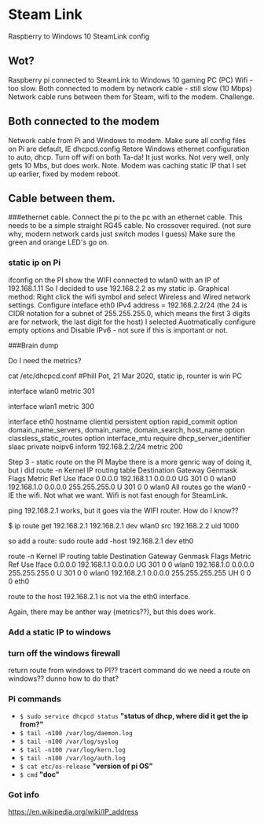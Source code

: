 # Steam Link
Raspberry to Windows 10 SteamLink config

## Wot?
Raspberry pi connected to SteamLink to Windows 10 gaming PC (PC)
Wifi - too slow.
Both connected to modem by network cable - still slow (10 Mbps)
Network cable runs between them for Steam, wifi to the modem. Challenge.

## Both connected to the modem
Network cable from Pi and Windows to modem.
Make sure all config files on Pi are default, IE dhcpcd.config
Retore Windows ethernet configuration to auto, dhcp.
Turn off wifi on both
Ta-da! It just works. Not very well, only gets 10 Mbs, but does work.
Note. Modem was caching static IP that I set up earlier, fixed by modem reboot.

## Cable between them.

###ethernet cable.
Connect the pi to the pc with an ethernet cable. This needs to be a simple straight RG45 cable. No crossover required. (not sure why, modern network cards just switch modes I guess)
Make sure the green and orange LED's go on.

### static ip on Pi
ifconfig on the PI show the WIFI connected to wlan0 with an IP of 192.168.1.11
So I decided to use 192.168.2.2 as my static ip.
Graphical method:
Right click the wifi symbol and select Wireless and Wired network settings.
Configure inteface eth0 
IPv4 address = 192.168.2.2/24 (the 24 is CIDR notation for a subnet of 255.255.255.0, which means the first 3 digits are for network, the last digit for the host)
I selected Auotmatically configure empty options and Disable IPv6 - not sure if this is important or not.

###Brain dump

Do I need the metrics?

cat /etc/dhcpcd.conf
#Phill Pot, 21 Mar 2020, static ip, rounter is win PC

interface wlan0
metric 301

interface wlan1
metric 300

interface eth0
hostname 
clientid 
persistent 
option rapid_commit
option domain_name_servers, domain_name, domain_search, host_name
option classless_static_routes
option interface_mtu
require dhcp_server_identifier
slaac private
noipv6 
inform 192.168.2.2/24
metric 200

Step 3 - static route on the PI
Maybe there is a more genric way of doing it, but i did
route -n
Kernel IP routing table
Destination     Gateway         Genmask         Flags Metric Ref    Use Iface
0.0.0.0         192.168.1.1     0.0.0.0         UG    301    0        0 wlan0
192.168.1.0     0.0.0.0         255.255.255.0   U     301    0        0 wlan0
All routes go the wlan0 - IE the wifi. Not what we want. Wifi is not fast enough for SteamLink.

ping 192.168.2.1 works, but it goes via the WIFI router. How do I know??

$ ip route get  192.168.2.1 
192.168.2.1 dev wlan0 src 192.168.2.2 uid 1000

so add a route:
sudo route add -host 192.168.2.1  dev eth0

route -n
Kernel IP routing table
Destination     Gateway         Genmask         Flags Metric Ref    Use Iface
0.0.0.0         192.168.1.1     0.0.0.0         UG    301    0        0 wlan0
192.168.1.0     0.0.0.0         255.255.255.0   U     301    0        0 wlan0
192.168.2.1     0.0.0.0         255.255.255.255 UH    0      0        0 eth0

route to the host 192.168.2.1 is not via the eth0 interface. 

Again, there may be anther way (metrics??), but this does work.

### Add a static IP to windows


### turn off the windows firewall

return route from windows to PI?? tracert command
do we need a route on windows?? dunno how to do that?



### Pi commands

* `$ sudo service dhcpcd status` **"status of  dhcp, where did it get the ip from?"**
* `$ tail -n100 /var/log/daemon.log`
* `$ tail -n100 /var/log/syslog`
* `$ tail -n100 /var/log/kern.log`
* `$ tail -n100 /var/log/auth.log`
* `$ cat etc/os-release` **"version of pi OS"**
* `$ cmd` **"doc"**


### Got info
https://en.wikipedia.org/wiki/IP_address